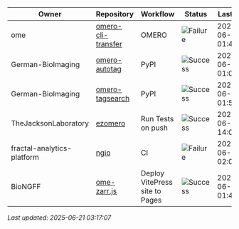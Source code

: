 | Owner | Repository | Workflow | Status | Last Run | URL |
| ----- | ---------- | -------- | ------ | -------- | --- |
| ome | [omero-cli-transfer](https://github.com/ome/omero-cli-transfer) | OMERO | ![Failure](https://img.shields.io/badge/Failure-red) | 2025-06-21 01:42:21 | [15790780132](https://github.com/ome/omero-cli-transfer/actions/runs/15790780132) |
| German-BioImaging | [omero-autotag](https://github.com/German-BioImaging/omero-autotag) | PyPI | ![Success](https://img.shields.io/badge/Success-brightgreen) | 2025-06-21 01:03:18 | [15790438794](https://github.com/German-BioImaging/omero-autotag/actions/runs/15790438794) |
| German-BioImaging | [omero-tagsearch](https://github.com/German-BioImaging/omero-tagsearch) | PyPI | ![Success](https://img.shields.io/badge/Success-brightgreen) | 2025-06-21 01:54:12 | [15790881049](https://github.com/German-BioImaging/omero-tagsearch/actions/runs/15790881049) |
| TheJacksonLaboratory | [ezomero](https://github.com/TheJacksonLaboratory/ezomero) | Run Tests on push | ![Success](https://img.shields.io/badge/Success-brightgreen) | 2025-06-16 14:00:15 | [15682933035](https://github.com/TheJacksonLaboratory/ezomero/actions/runs/15682933035) |
| fractal-analytics-platform | [ngio](https://github.com/fractal-analytics-platform/ngio) | CI | ![Failure](https://img.shields.io/badge/Failure-red) | 2025-06-15 02:08:59 | [15658379134](https://github.com/fractal-analytics-platform/ngio/actions/runs/15658379134) |
| BioNGFF | [ome-zarr.js](https://github.com/BioNGFF/ome-zarr.js) | Deploy VitePress site to Pages | ![Success](https://img.shields.io/badge/Success-brightgreen) | 2025-06-21 01:42:36 | [15790782593](https://github.com/BioNGFF/ome-zarr.js/actions/runs/15790782593) |


*Last updated: 2025-06-21 03:17:07*